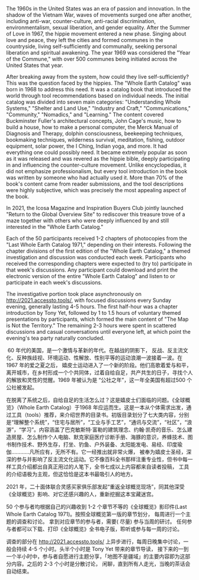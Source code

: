 The 1960s in the United States was an era of passion and innovation. In the shadow of the Vietnam War, waves of movements surged one after another, including anti-war, counter-culture, anti-racial discrimination, environmentalism, sexual liberation, and gender equality. After the Summer of Love in 1967, the hippie movement entered a new phase. Singing about love and peace, they left the cities and formed communes in the countryside, living self-sufficiently and communally, seeking personal liberation and spiritual awakening. The year 1969 was considered the "Year of the Commune," with over 500 communes being initiated across the United States that year.

After breaking away from the system, how could they live self-sufficiently? This was the question faced by the hippies. The "Whole Earth Catalog" was born in 1968 to address this need. It was a catalog book that introduced the world through tool recommendations based on individual needs. The initial catalog was divided into seven main categories: "Understanding Whole Systems," "Shelter and Land Use," "Industry and Craft," "Communications," "Community," "Nomadics," and "Learning." The content covered Buckminster Fuller's architectural concepts, John Cage's music, how to build a house, how to make a personal computer, the Merck Manual of Diagnosis and Therapy, dolphin consciousness, beekeeping techniques, bookmaking techniques, wilderness survival, meditation, fishing, outdoor equipment, solar power, the I Ching, Indian yoga, and more. It had everything one could possibly need. It became extremely popular as soon as it was released and was revered as the hippie bible, deeply participating in and influencing the counter-culture movement. Unlike encyclopedias, it did not emphasize professionalism, but every tool introduction in the book was written by someone who had actually used it. More than 70% of the book's content came from reader submissions, and the tool descriptions were highly subjective, which was precisely the most appealing aspect of the book.

In 2021, the Icosa Magazine and Inspiration Buyers Club jointly launched "Return to the Global Overview Site" to rediscover this treasure trove of a maze together with others who were deeply influenced by and still interested in the "Whole Earth Catalog."

Each of the 50 participants received 1-2 chapters of photocopies from the "Last Whole Earth Catalog 1971," depending on their interests. Following the chapter divisions of the first edition of the "Whole Earth Catalog," a themed investigation and discussion was conducted each week. Participants who received the corresponding chapters were expected to (try to) participate in that week's discussions. Any participant could download and print the electronic version of the entire "Whole Earth Catalog" and listen to or participate in each week's discussions.

The investigative portion took place asynchronously on http://2021.accessto.tools/, with focused discussions every Sunday evening, generally lasting 4-5 hours. The first half-hour was a chapter introduction by Tony Yet, followed by 1 to 1.5 hours of voluntary themed presentations by participants, which formed the main content of "The Map is Not the Territory." The remaining 2-3 hours were spent in scattered discussions and casual conversations until everyone left, at which point the evening's tea party naturally concluded.

  

 60 年代的美国，是一个激情与革新的年代。在越战的阴影下， 反战、反主流文化、反种族歧视、环境运动、性解放、性别平等的运动浪潮一波接着一波。在1967 年的爱之夏之后， 嬉皮士运动进入了一个新的阶段。他们高歌着爱与和平，离开城市，在乡村形成一个个共同体，过着自给自足，共产共生的日子，寻找个人的解放和灵性的觉醒。1969 年被认为是 “公社之年”，这一年全美国有超过500 个公社被发起。

在脱离了系统之后，自给自足的生活怎么过？这是嬉皮士们面临的问题。《全球概览》（Whole Earth Catalog）于1968 年应运而生。这是一本从个体需求出发，通过工具（tools）推荐，来介绍世界的目录书。初版目录划分了七大类内容，分别是“理解整个系统”，“住宅与居所”，“工业与手工艺”，“通讯与交流”，“社区”，“浪游”，“学习”。内容涵盖了巴克敏斯特·富勒的建筑理念、约翰·凯奇的音乐、怎么建造房屋、怎么制作个人电脑、默克家庭医疗诊断手册、海豚的意识，养蜂技术、图书制作技术、野外生存，打坐、钓鱼、户外装备、太阳能发电、易经、印度瑜伽…………凡所应有，无所不有。它一经推出就非常火爆， 被奉为嬉皮士圣经，深深的参与并影响了反主流文化运动。它不像百科全书那样注重专业性，但书中每一样工具介绍都出自真正用过的人笔下，全书七成以上内容都来自读者投稿， 工具的介绍语极为主观，但这恰恰是这本书最吸引人的地方。

2021 年，二十面体联合灵感买家俱乐部发起“重返全球概览现场”，同其他深受《全球概览》影响、对它还感兴趣的人，重新挖掘这本宝藏迷宫。

50 个参与者均根据自己的兴趣收到 1-2 个章节不等的《全球概览》影印件(Last Whole Earth Catalog 1971)。按照全球概览第一版的章节划分， 每周进行一个主题的调查和讨论。 拿到对应章节的参与者，需要( 尽量) 参与当周的研讨。 任何参与者都可以下载、打印《全球概览》全书电子版，聆听或参与每一周的讨论。 

调查的部分在 http://2021.accessto.tools/ 上异步进行，每周日晚集中讨论，一般会持续 4-5 个小时。头半个小时是 Tony Yet 带来的章节导读， 接下来的一到一个半小时中，参与者自愿进行主题分享，「地图不是疆域」的主要内容即为这部分内容。之后的 2-3 个小时是分散讨论， 闲聊，直到所有人走光，当晚的茶话会自动结束。